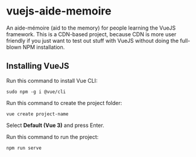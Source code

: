 # vuejs-aide-memoire

An aide-mémoire (aid to the memory) for people learning the VueJS framework. This is a CDN-based project, because CDN is more user friendly if you just want to test out stuff with VueJS without doing the full-blown NPM installation.

## Installing VueJS

Run this command to install Vue CLI:

    sudo npm -g i @vue/cli

Run this command to create the project folder:

    vue create project-name

Select **Default (Vue 3)** and press Enter.

Run this command to run the project:

    npm run serve
